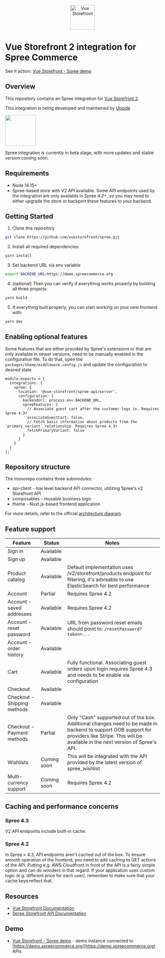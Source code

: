 <div align="center">
  <img src="https://user-images.githubusercontent.com/1626923/137092657-fb398d20-b592-4661-a1f9-4135db0b61d5.png" alt="Vue Storefront" height="80px" />
</div>


# Vue Storefront 2 integration for Spree Commerce

See it action: [Vue Storefront - Spree demo](https://vuestorefront-spree.upsidelab.io)

## Overview

This repository contains an Spree integration for [Vue Storefront 2](https://github.com/vuestorefront/vue-storefront/).

This integration is being developed and maintained by [Upside](https://upsidelab.io) 

<a href="https://upsidelab.io"><img src="https://user-images.githubusercontent.com/6420475/141106487-333774a5-04b2-46a4-8367-7cb11e46906e.png" height="100px" /></a>

Spree integration is currently in beta stage, with more updates and stable version coming soon.

## Requirements

- Node 14.15+
- Spree-based store with V2 API available. Some API endpoints used by the integration are only available in Spree 4.2+, so you may need to either upgrade the store or backport these features to your backend.

## Getting Started

1. Clone this repository
```sh
git clone https://github.com/vuestorefront/spree.git
```

2. Install all required dependencies:

```sh
yarn install
```

3. Set backend URL via env variable
```sh
export BACKEND_URL=https://demo.spreecommerce.org
```

4. (optional) Then you can verify if everything works properly by building all three projects:

```sh
yarn build
```

5. If everything built properly, you can start working on your new frontend with:

```sh
yarn dev
```

## Enabling optional features

Some features that are either provided by Spree's extensions or that are only available in newer versions, need to be manually enabled in the configuration file. To do that, open the `packages/theme/middleware.config.js` and update the configuration to desired state

```
module.exports = {
  integrations: {
    spree: {
      location: '@vue-storefront/spree-api/server',
      configuration: {
        backendUrl: process.env.BACKEND_URL,
        spreeFeatures: {
          // Associate guest cart after the customer logs in. Requires Spree 4.3+
          associateGuestCart: false,
          // Fetch basic information about products from the `primary_variant` relationship. Requires Spree 4.3+
          fetchPrimaryVariant: false
        }
      }
    }
  }
};

```

## Repository structure

The monorepo contains three submodules:
- api-client - low level backend API connector, utilizing Spree's v2 Storefront API
- composables - reusable business logic
- theme - Nuxt.js-based frontend application

For more details, refer to the official [architecture diagram](https://docs.vuestorefront.io/v2/advanced/architecture.html).

## Feature support

| Feature | Status | Notes |
| --- | --- | --- |
| Sign in | Available | |
| Sign up | Available | |
| Product catalog | Available | Default implementation uses /v2/storefront/products endpoint for filtering, it's advisable to use ElasticSearch for best performance | Product details page | Available | |
| Account | Partial | Requires Spree 4.2 |
| Account - saved addresses | Available | Requires Spree 4.2 |
| Account - reset password | Available | URL from password reset emails should point to: `/resetPassword?token=...` |
| Account - order history | Available | |
| Cart | Available | Fully functional. Associating guest orders upon login requires Spree 4.3 and needs to be enable via configuration |
| Checkout | Available | |
| Checkout - Shipping methods | Available | |
| Checkout - Payment methods | Partial | Only "Cash" supported out of the box. Additional changes need to be made in backend to support OOB support for providers like Stripe. This will be available in the next version of Spree's API. |
| Wishlists | Coming soon | This will be integrated with the API provided by the latest version of spree_wishlist |
| Multi-currency support | Coming soon | Requires Spree 4.2 |

## Caching and performance concerns

### Spree 4.3

V2 API endpoints include built-in cache.

### Spree 4.2
In Spree < 4.3, API endpoints aren't cached out of the box. To ensure smooth operation of the frontend, you need to add caching to GET actions of the API. Putting e.g. AWS Cloudfront in front of the API is a fairly simple option and can do wonders in that regard. If your application uses custom logic (e.g. different price for each user), remember to make sure that your cache keys reflect that.

## Resources

- [Vue Storefront Documentation](https://docs.vuestorefront.io/v2/)
- [Spree Storefront API Documentation](https://api.spreecommerce.org/docs/api-v2/api/docs/v2/storefront/index.yaml)

## Demo

- [Vue Storefront - Spree demo](https://vuestorefront-spree.upsidelab.io) - demo instance connected to [https://demo.spreecommerce.org](https://demo.spreecommerce.org) APIs
